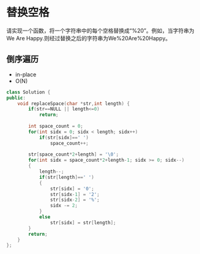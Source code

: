 # 替换空格

请实现一个函数，将一个字符串中的每个空格替换成“%20”。例如，当字符串为We Are Happy.则经过替换之后的字符串为We%20Are%20Happy。

## 倒序遍历

- in-place  
- O(N)

```cpp
class Solution {
public:
	void replaceSpace(char *str,int length) {
        if(str==NULL || length<=0)
            return;
        
        int space_count = 0;
        for(int sidx = 0; sidx < length; sidx++)
            if(str[sidx]==' ')
                space_count++;
        
        str[space_count*2+length] = '\0';
        for(int sidx = space_count*2+length-1; sidx >= 0; sidx--)
        {
            length--;
            if(str[length]==' ')
            {
                str[sidx] = '0';
                str[sidx-1] = '2';
                str[sidx-2] = '%';
                sidx -= 2;
            }
            else
                str[sidx] = str[length];
        }
        return;
	}
};
```
